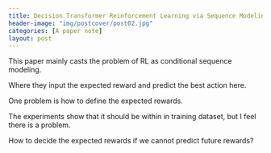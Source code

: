 ```yaml
---
title: Decision Transformer Reinforcement Learning via Sequence Modeling
header-image: "img/postcover/post02.jpg"
categories: [A paper note]
layout: post
---
```




This paper mainly casts the problem of RL as conditional sequence modeling.

Where they input the expected reward and predict the best action here.





One problem is how to define the expected rewards.

The experiments show that it should be within in training dataset, but I feel there is a problem.



How to decide the expected rewards if we cannot predict future rewards?



